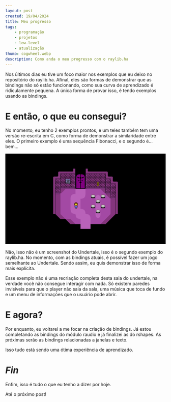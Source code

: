 ```yaml
---
layout: post
created: 19/04/2024
title: Meu progresso
tags:
    - programação
    - projetos
    - low-level
    - atualização
thumb: cogwheel.webp
description: Como anda o meu progresso com o raylib.ha
---
```

<p>Nos últimos dias eu tive um foco maior nos exemplos que eu deixo no
repositório do raylib.ha. Afinal, eles são formas de demonstrar que as bindings
não só estão funcionando, como sua curva de aprendizado é ridiculamente
pequena. A única forma de provar isso, é tendo exemplos usando as bindings.</p>
<h1>E então, o que eu consegui?</h1> <p>No momento, eu tenho 2 exemplos
prontos, e um teles também tem uma versão re-escrita em C, como forma de
demonstrar a similaridade entre eles. O primeiro exemplo é uma sequência
Fibonacci, e o segundo é... bem...</p> <img src="https://raw.githubusercontent.com/tukainpng/raylib.ha/main/examples/screenshots/game.png" />
<p>Não, isso não é um screenshot do Undertale, isso é o segundo exemplo do raylib.ha.
No momento, com as bindings atuais, é possível fazer um jogo semelhante ao
Undertale. Sendo assim, eu quis demonstrar isso de forma mais explícita.</p>
<p>Esse exemplo não é uma recriação completa desta sala do undertale, na
verdade você não consegue interagir com nada. Só existem paredes invisíveis
para que o player não saia da sala, uma música que toca de fundo e um menu de
informações que o usuário pode abrir.</p> <h1>E agora?</h1> <p>Por enquanto, eu
voltarei a me focar na criação de bindings. Já estou completando as bindings do
módulo raudio e já finalizei as do rshapes. As próximas serão as bindings
relacionadas a janelas e texto.</p> <p>Isso tudo está sendo uma ótima
experiência de aprendizado.</p> <h1><em>Fin</em></h1> <p>Enfim, isso é tudo o
que eu tenho a dizer por hoje.</p> <p>Até o próximo post!</p>
